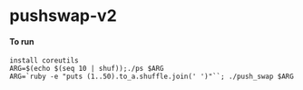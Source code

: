 # pushswap-v2

#### To run

    install coreutils
    ARG=$(echo $(seq 10 | shuf));./ps $ARG
	ARG=`ruby -e "puts (1..50).to_a.shuffle.join(' ')"``; ./push_swap $ARG